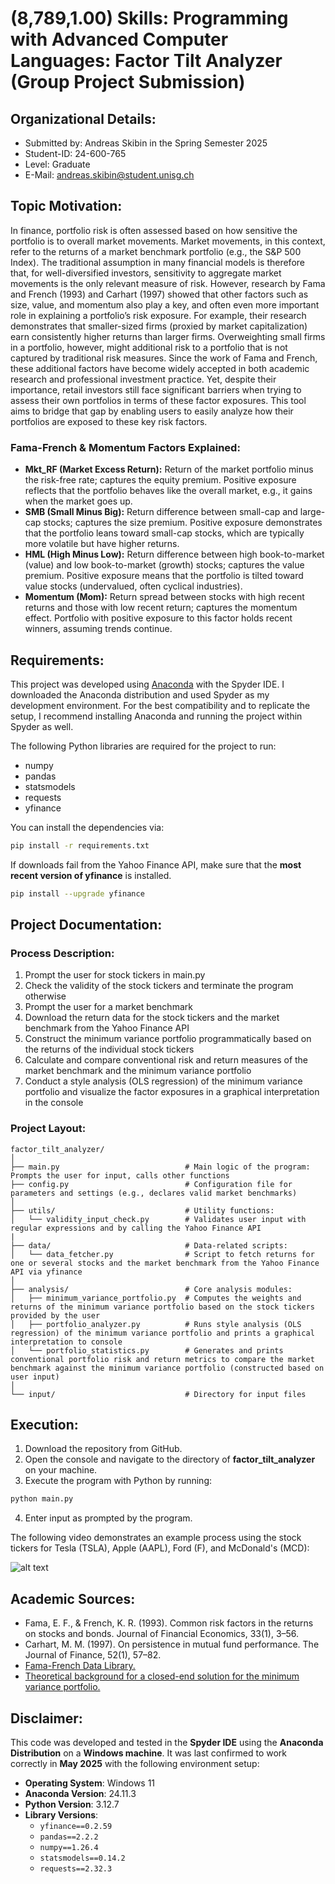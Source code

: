 # (8,789,1.00) Skills: Programming with Advanced Computer Languages: Factor Tilt Analyzer (Group Project Submission)
## Organizational Details:
- Submitted by: Andreas Skibin in the Spring Semester 2025
- Student-ID: 24-600-765
- Level: Graduate
- E-Mail: andreas.skibin@student.unisg.ch

## Topic Motivation:
In finance, portfolio risk is often assessed based on how sensitive the portfolio is to overall market movements. Market movements, in this context, refer to the returns of a market benchmark portfolio (e.g., the S&P 500 Index). The traditional assumption in many financial models is therefore that, for well-diversified investors, sensitivity to aggregate market movements is the only relevant measure of risk. However, research by Fama and French (1993) and Carhart (1997) showed that other factors such as size, value, and momentum also play a key, and often even more important role in explaining a portfolio’s risk exposure. For example, their research demonstrates that smaller-sized firms (proxied by market capitalization) earn consistently higher returns than larger firms. Overweighting small firms in a portfolio, however, might additional risk to a portfolio that is not captured by traditional risk measures. Since the work of Fama and French, these additional factors have become widely accepted in both academic research and professional investment practice. Yet, despite their importance, retail investors still face significant barriers when trying to assess their own portfolios in terms of these factor exposures. This tool aims to bridge that gap by enabling users to easily analyze how their portfolios are exposed to these key risk factors.

### Fama-French & Momentum Factors Explained:
- **Mkt_RF (Market Excess Return):** Return of the market portfolio minus the risk-free rate; captures the equity premium. Positive exposure reflects that the portfolio behaves like the overall market, e.g., it gains when the market goes up.
- **SMB (Small Minus Big):** Return difference between small-cap and large-cap stocks; captures the size premium. Positive exposure demonstrates that the portfolio leans toward small-cap stocks, which are typically more volatile but have higher returns.
- **HML (High Minus Low):** Return difference between high book-to-market (value) and low book-to-market (growth) stocks; captures the value premium. Positive exposure means that the portfolio is tilted toward value stocks (undervalued, often cyclical industries). 
- **Momentum (Mom):** Return spread between stocks with high recent returns and those with low recent return; captures the momentum effect. Portfolio with positive exposure to this factor holds recent winners, assuming trends continue.

## Requirements:
This project was developed using [Anaconda](https://www.anaconda.com/) with the Spyder IDE. I downloaded the Anaconda distribution and used Spyder as my development environment. For the best compatibility and to replicate the setup, I recommend installing Anaconda and running the project within Spyder as well.

The following Python libraries are required for the project to run:
- numpy
- pandas
- statsmodels
- requests
- yfinance 

You can install the dependencies via:
```bash
pip install -r requirements.txt
```

If downloads fail from the Yahoo Finance API, make sure that the **most recent version of yfinance** is installed.
```bash
pip install --upgrade yfinance
```

## Project Documentation:
### Process Description:
1. Prompt the user for stock tickers in main.py
2. Check the validity of the stock tickers and terminate the program otherwise
3. Prompt the user for a market benchmark
4. Download the return data for the stock tickers and the market benchmark from the Yahoo Finance API
5. Construct the minimum variance portfolio programmatically based on the returns of the individual stock tickers
6. Calculate and compare conventional risk and return measures of the market benchmark and the minimum variance portfolio
7. Conduct a style analysis (OLS regression) of the minimum variance portfolio and visualize the factor exposures in a graphical interpretation in the console 

### Project Layout:
```
factor_tilt_analyzer/
│
├── main.py                            # Main logic of the program: Prompts the user for input, calls other functions 
├── config.py                          # Configuration file for parameters and settings (e.g., declares valid market benchmarks)
│
├── utils/                             # Utility functions:
│   └── validity_input_check.py        # Validates user input with regular expressions and by calling the Yahoo Finance API
|
├── data/                              # Data-related scripts:
│   └── data_fetcher.py                # Script to fetch returns for one or several stocks and the market benchmark from the Yahoo Finance API via yfinance
│
├── analysis/                          # Core analysis modules:
│   ├── minimum_variance_portfolio.py  # Computes the weights and returns of the minimum variance portfolio based on the stock tickers provided by the user 
│   ├── portfolio_analyzer.py          # Runs style analysis (OLS regression) of the minimum variance portfolio and prints a graphical interpretation to console 
│   └── portfolio_statistics.py        # Generates and prints conventional portfolio risk and return metrics to compare the market benchmark against the minimum variance portfolio (constructed based on user input)
│
└── input/                             # Directory for input files
```

## Execution:
1. Download the repository from GitHub.
2. Open the console and navigate to the directory of **factor_tilt_analyzer** on your machine.
3. Execute the program with Python by running:
```bash
python main.py
```
4. Enter input as prompted by the program.
   
The following video demonstrates an example process using the stock tickers for Tesla (TSLA), Apple (AAPL), Ford (F), and McDonald's (MCD):

![alt text](img/demonstration.gif)
  
## Academic Sources:
- Fama, E. F., & French, K. R. (1993). Common risk factors in the returns on stocks and bonds. Journal of Financial Economics, 33(1), 3–56.
- Carhart, M. M. (1997). On persistence in mutual fund performance. The Journal of Finance, 52(1), 57–82.
- [Fama-French Data Library.](https://mba.tuck.dartmouth.edu/pages/faculty/ken.french/data_library.html)
- [Theoretical background for a closed-end solution for the minimum variance portfolio.](https://faculty.washington.edu/ezivot/econ424/portfolioTheoryMatrix.pdf)

## Disclaimer:
This code was developed and tested in the **Spyder IDE** using the **Anaconda Distribution** on a **Windows machine**. It was last confirmed to work correctly in **May 2025** with the following environment setup:

- **Operating System**: Windows 11  
- **Anaconda Version**: 24.11.3  
- **Python Version**: 3.12.7  
- **Library Versions**:
  - `yfinance==0.2.59`
  - `pandas==2.2.2`
  - `numpy==1.26.4`
  - `statsmodels==0.14.2`
  - `requests==2.32.3`
